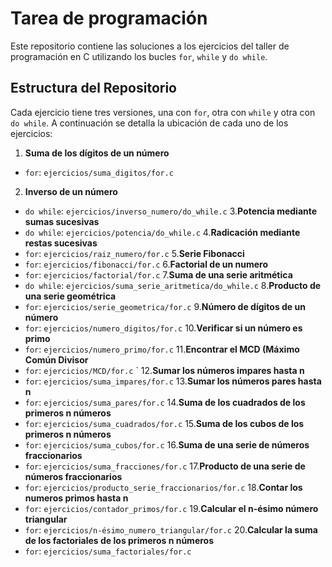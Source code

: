  # Tarea de programación 
Este repositorio contiene las soluciones a los ejercicios del taller de programación en C utilizando los bucles `for`, `while` y `do while`. 
## Estructura del Repositorio 
Cada ejercicio tiene tres versiones, una con `for`, otra con `while` y otra con `do while`. A continuación se detalla la ubicación de cada uno de los ejercicios: 
 1. **Suma de los dígitos de un número** 
- `for`: `ejercicios/suma_digitos/for.c` 
 2. **Inverso de un número** 
- `do while`: `ejercicios/inverso_numero/do_while.c` 
 3.**Potencia mediante sumas sucesivas** 
- `do while`: `ejercicios/potencia/do_while.c` 
 4.**Radicación mediante restas sucesivas** 
- `for`: `ejercicios/raiz_numero/for.c` 
 5.**Serie Fibonacci** 
- `for`: `ejercicios/fibonacci/for.c`
 6.**Factorial de un numero** 
- `for`: `ejercicios/factorial/for.c` 
 7.**Suma de una serie aritmética** 
- `do while`: `ejercicios/suma_serie_aritmetica/do_while.c`
 8.**Producto de una serie geométrica** 
- `for`: `ejercicios/serie_geometrica/for.c` 
 9.**Número de dígitos de un número** 
- `for`: `ejercicios/numero_digitos/for.c` 
 10.**Verificar si un número es primo** 
- `for`: `ejercicios/numero_primo/for.c` 
 11.**Encontrar el MCD (Máximo Común Divisor** 
- `for`: `ejercicios/MCD/for.c` `
 12.**Sumar los números impares hasta n** 
- `for`: `ejercicios/suma_impares/for.c` 
 13.**Sumar los números pares hasta n** 
- `for`: `ejercicios/suma_pares/for.c` 
 14.**Suma de los cuadrados de los primeros n números** 
- `for`: `ejercicios/suma_cuadrados/for.c` 
 15.**Suma de los cubos de los primeros n números** 
- `for`: `ejercicios/suma_cubos/for.c` 
 16.**Suma de una serie de números fraccionarios** 
- `for`: `ejercicios/suma_fracciones/for.c` 
 17.**Producto de una serie de números fraccionarios** 
- `for`: `ejercicios/producto_serie_fraccionarios/for.c` 
 18.**Contar los numeros primos hasta n** 
- `for`: `ejercicios/contador_primos/for.c` 
 19.**Calcular el n-ésimo número triangular** 
- `for`: `ejercicios/n-ésimo_numero_triangular/for.c` 
 20.**Calcular la suma de los factoriales de los primeros n números** 
- `for`: `ejercicios/suma_factoriales/for.c` 
